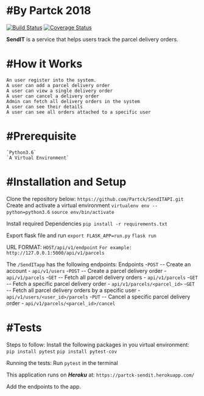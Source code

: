 # #By Partck 2018

[![Build Status](https://travis-ci.org/Partck/SendITAPI.svg?branch=develop)](https://travis-ci.org/Partck/SendITAPI) [![Coverage Status](https://coveralls.io/repos/github/Partck/SendITAPI/badge.svg?branch=develop)](https://coveralls.io/github/Partck/SendITAPI?branch=develop)

**SendIT** is a service that helps users track the parcel delivery orders.

# #How it Works
    An user register into the system.
    A user can add a parcel delivery order
    A user can view a single delivery order
    A user can cancel a delivery order
    Admin can fetch all delivery orders in the system
    A user can see their details
    A user can see all orders attached to a specific user

# #Prerequisite
    `Python3.6`
    `A Virtual Environment`

# #Installation and Setup
Clone the repository below: `https://github.com/Partck/SendITAPI.git`
Create and activate a virtual environment
    `virtualenv env --python=python3.6`
    `source env/bin/activate`

Install required Dependencies
    `pip install -r requirements.txt`

Export flask file and run
    `export FLASK_APP=run.py`
    `flask run`

URL FORMAT: `HOST/api/v1/endpoint`
    `For example: http://127.0.0.1:5000/api/v1/parcels`

The `/SendITapp` has the following endpoints:
    Endpoints
        -`POST` -- Create an account - `api/v1/users`
        -`POST` -- Create a parcel delivery order - `api/v1/parcels`
        -`GET` -- Fetch all parcel delivery orders  - `api/v1/parcels`
        -`GET` -- Fetch a specific parcel delivery order  - `api/v1/parcels/<parcel_id>`
        -`GET` -- Fetch all parcel delivery orders by a specific user  - `api/v1/users/<user_id>/parcels`
        -`PUT` -- Cancel a specific parcel delivery order - `api/v1/parcels/<parcel_id>/cancel`



# #Tests
Steps to follow:
    Install the following packages in you virtual environment:
        `pip install pytest`
        `pip install pytest-cov`

Running the tests:
    Run `pytest` in the terminal

This application runs on ***Heroku*** at: `https://partck-sendit.herokuapp.com/`

Add the endpoints to the app.